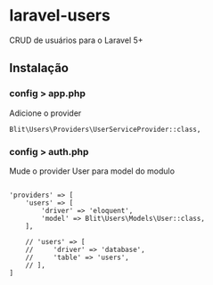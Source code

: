# laravel-users
CRUD de usuários para o Laravel 5+

## Instalação

### config > app.php

Adicione o provider

```
Blit\Users\Providers\UserServiceProvider::class,
```

### config > auth.php

Mude o provider User para model do modulo

```

'providers' => [
    'users' => [
        'driver' => 'eloquent',
        'model' => Blit\Users\Models\User::class,
    ],

    // 'users' => [
    //     'driver' => 'database',
    //     'table' => 'users',
    // ],
]

```


